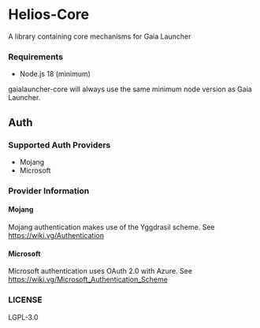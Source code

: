 # Helios-Core

A library containing core mechanisms for Gaia Launcher

### Requirements

* Node.js 18 (minimum)

gaialauncher-core will always use the same minimum node version as Gaia Launcher.

## Auth

### Supported Auth Providers

* Mojang
* Microsoft

### Provider Information

#### Mojang

Mojang authentication makes use of the Yggdrasil scheme. See https://wiki.vg/Authentication

#### Microsoft

Microsoft authentication uses OAuth 2.0 with Azure. See https://wiki.vg/Microsoft_Authentication_Scheme

### LICENSE

LGPL-3.0